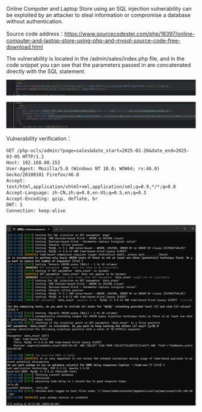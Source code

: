 

Online Computer and Laptop Store using an SQL injection vulnerability can be exploited by an attacker to steal information or compromise a database without authentication.





Source code address：https://www.sourcecodester.com/php/16397/online-computer-and-laptop-store-using-php-and-mysql-source-code-free-download.html



The vulnerability is located in the /admin/sales/index.php file, and in the code snippet you can see that the parameters passed in are concatenated directly with the SQL statement.

![image-20250326230231213](images/image-20250326230231213.png)

![image-20250326230242690](images/image-20250326230242690.png)

Vulnerability verification：

```
GET /php-ocls/admin/?page=sales&date_start=2025-02-26&date_end=2025-03-05 HTTP/1.1
Host: 192.168.80.152
User-Agent: Mozilla/5.0 (Windows NT 10.0; WOW64; rv:46.0) Gecko/20100101 Firefox/46.0
Accept: text/html,application/xhtml+xml,application/xml;q=0.9,*/*;q=0.8
Accept-Language: zh-CN,zh;q=0.8,en-US;q=0.5,en;q=0.3
Accept-Encoding: gzip, deflate, br
DNT: 1
Connection: keep-alive


```

 ![image-20250326230117607](images/image-20250326230117607.png)



































